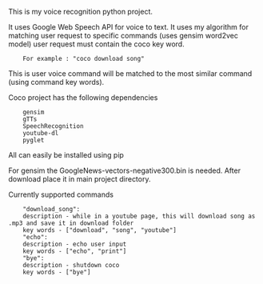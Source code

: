 This is my voice recognition python project.

It uses Google Web Speech API for voice to text.
It uses my algorithm for matching user request to specific commands (uses gensim word2vec model)
user request must contain the coco key word. 
	
		For example : "coco download song"

This is user voice command will be matched to the most similar command (using command key words).


Coco project has the following dependencies

		gensim
		gTTs
		SpeechRecognition
		youtube-dl
		pyglet

All can easily be installed using pip


For gensim the GoogleNews-vectors-negative300.bin is needed.
After download place it in main project directory.

Currently supported commands

	    "download_song":
		description - while in a youtube page, this will download song as .mp3 and save it in download folder
		key words - ["download", "song", "youtube"]
	    "echo":
		description - echo user input
		key words - ["echo", "print"]
	    "bye":
		description - shutdown coco
		key words - ["bye"]
	
